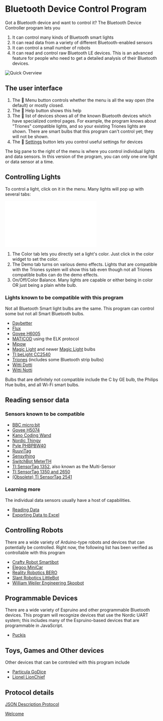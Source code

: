 ﻿# Bluetooth Device Control Program

Got a Bluetooth device and want to control it? The Bluetooth Device Controller program lets you 

1. It can control many kinds of Bluetooth smart lights
2. It can read data from a variety of different Bluetooth-enabled sensors
3. It can control a small number of robots
4. It can read and control raw Bluetooth LE devices. This is an advanced feature for people who need to get a detailed analysis of their Bluetooth devices.

![Quick Overview](../ScreenShots/Help.png)

## The user interface

1. The  Menu button controls whether the menu is all the way open (the default) or mostly closed.
2. The 💁 Help button shows this help
3. The 📜 list of devices shows all of the known Bluetooth devices which have specialized control pages. For example, the program knows about "Triones" compatible lights, and so your existing Triones lights are shown. There are smart bulbs that this program can't control yet; they will not be shown.
4. The  [Settings](Settings.md) button lets you control useful settings for devices

The big pane to the right of the menu is where you control individual lights and data sensors. In this version of
the program, you can only one one light or data sensor at a time.

## Controlling Lights

To control a light, click on it in the menu. Many lights will pop up with several tabs:

![Light](../ScreenShots/Light_Triones_Color.md)

1. The Color tab lets you directly set a light's color. Just click in the color widget to set the color.
2. The Demo tab turns on various demo effects. Lights that are compatible with the Triones system will show this tab even though not all Triones compatible bulbs can do the demo effects.
3. On/Off/Color Balance. Many lights are capable or either being in color OR just being a plain white bulb.

### Lights known to be compatible with this program
Not all Bluetooth Smart light bulbs are the same. This program can control some but not all Smart Bluetooth bulbs.

* [Daybetter](Device_Daybetter_LedLight.md)
* [Flux](Device_MagicLight.md)
* [Govee H6005](Device_Govee_H6005.md)
* [MATICOD](Device_Elk_LedLight.md) using the ELK protocol
* [Mipow](Device_Mipow_Playbulb_BTL201.md)
* [Magic Light](Device_MagicLight.md) and newer [Magic Light](Device_Zengge_LedLight.md) bulbs
* [TI beLight CC2540](Device_TI_beLight_2540.md)
* [Triones](Device_Triones.md) (includes some Bluetooth strip bulbs)
* [Witti Dotti](Device_Witti_Dotti.md)
* [Witti Notti](Device_Witti_Notti.md)

Bulbs that are definitely not compatible include the C by GE bulb, the Philips Hue bulbs, and all Wi-Fi smart bulbs.

## Reading sensor data

### Sensors known to be compatible
* [BBC micro:bit](Device_Bbc_MicroBit.md)
* [Govee H5074](Device_Govee_H5074.md)
* [Kano Coding Wand](Device_Kano_Wand.md)
* [Nordic Thingy](Device_Nordic_Thingy.md)
* [Pyle PHBPBW40](Device_Samico_BloodPressure_BG512.md)
* [RuuviTag](Device_Ruuvi_RuuviTag.md)
* [Sensything](Device_Protocentral_Sensything.md)
* [SwitchBot MeterTH](Device_SwitchBot_MeterTH.md)
* [TI SensorTag 1352](Device_TI_SensorTag_1352.md), also known as the Multi-Sensor
* [TI SensorTag 1350 and 2650](Device_TI_SensorTag_1350.md)
* [(Obsolete) TI SensorTag 2541](Device_TI_SensorTag_2541.md)

### Learning more
The individual data sensors usually have a host of capabilities. 

* [Reading Data](Sensor_Data_Reading.md)
* [Exporting Data to Excel](Sensor_Data_Excel.md)

## Controlling Robots
There are a wide variety of Arduino-type robots and devices that can potentially be controlled. 
Right now, the following list has been verified as controllable with this program

* [Crafty Robot Smartibot](Device_CraftyRobot_Smartibot.md)
* [Elegoo MiniCar](Device_Elegoo_MiniCar.md)
* [Reality Robotics BERO](Device_RealityRobotics_Bero.md)
* [Slant Robotics LittleBot](Device_SlantRobotics_LittleBot.md)
* [William Weiler Engineering Skoobot](Device_WilliamWeilerEngineering_Skoobot.md)

## Programmable Devices
There are a wide variety of Espruino and other programmable Bluetooth devices. This program will
recognize devices that use the Nordic UART system; this includes many of the Espruino-based
devices that are programmable in JavaScript.

* [Puckjs](Device_Espruino_Puckjs.md)

## Toys, Games and Other devices
Other devices that can be controled with this program include

* [Particula GoDice](Device_Particula_GoDice.md)
* [Lionel LionChief](Device_Lionel_LionChief.md)

## Protocol details

[JSON Description Protocol](Json_About.md)

[Welcome](Welcome.md)
